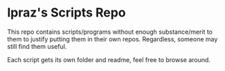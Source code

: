 # lpraz's Scripts Repo
This repo contains scripts/programs without enough substance/merit to them to
justify putting them in their own repos. Regardless, someone may still find
them useful.

Each script gets its own folder and readme, feel free to browse around.
